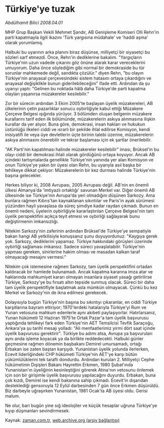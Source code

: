 # Türkiye'ye tuzak

*Abdülhamit Bilici 2008.04.01*

<tr><td class="metin" colspan="2" style="padding-top: 20px; padding-left: 5px; padding-right: 10px;">MHP Grup Başkan Vekili Mehmet Şandır, AB Genişleme Komiseri Olli Rehn'in parti kapatmayla ilgili ikazını 'Türk yargısına müdahale' ve 'haddi aşma' olarak yorumlamış.</td></tr><tr><td class="metin" colspan="2" style="padding-top: 20px; padding-left: 5px; padding-right: 10px;"><p>Halbuki bu uyarının arka planını biraz düşünse, milliyetçi bir siyasetçi bu sözleri sarf etmezdi. Önce, Rehn'in dediklerine bakalım. "Yargıçların Türkiye'nin uzun vadede çıkarını göz önüne alarak karar vereceklerini umuyorum. Daha önce söylediğim gibi normal bir demokraside bu tür sorunlar mahkemede değil, sandıkta çözülür." diyen Rehn, "bu olayın Türkiye'nin anayasal çerçevesindeki sistem hatasını ortaya çıkardığını ve anayasal değişiklikle bunun giderilebileceğini" ifade etti. Ardından da şu uyarıyı yaptı: "Gelinen bu noktada hâlâ daha Türkiye'de parti kapatma olayları yaşanırsa müzakereler kesilebilir." 
<p> Zor bir sürecin ardından 3 Ekim 2005'te başlayan üyelik müzakereleri, AB ülkelerinin çetin pazarlıklar sonucu oybirliğiyle kabul ettiği Müzakere Çerçeve Belgesi ışığında yürüyor. 3 bölümden oluşan belgenin müzakere kurallarını tarif eden ilk bölümünde, müzakerelerin askıya alınmasına ilişkin kurallar da yer alıyor. Buna göre, demokrasi, insan hakları ve hukukun üstünlüğü ilkeleri ciddi ve ısrarlı bir şekilde ihlal edilirse Komisyon, kendi inisiyatifi ile veya üye devletlerin üçte birinin talebi üzerine, müzakerelerin askıya alınmasını önerebilir ve tekrar başlaması için ek şartlar önerilebilir. 
<p> "AK Parti'nin kapatılması halinde müzakereler kesilebilir" iması, Brüksel'in bu olayı ciddi bir demokrasi ihlali olarak gördüğünü ortaya koyuyor. Ancak AB içindeki tartışmalarda genellikle Türkiye'nin yanında yer alan Komisyon ve onun Türkiye'ye yakın bir üyesi olan Rehn, bu uyarıyla asıl başka bir tehlikeye dikkat çekiyor: Müzakerelerin bir kez durması halinde Türkiye'nin başına gelecekler.
<p> Herkes biliyor ki, 2008 Avrupası, 2005 Avrupası değil. AB'nin en önemli ülkesi Almanya'da 'imtiyazlı ortaklığı' savunan Merkel var. Diğer önemli AB ülkesinde ise Türkiye'nin Avrupa'da yeri olmadığını düşünen Sarkozy. Ama bunlara rağmen Kıbrıs'tan kaynaklanan sıkıntılar ve Paris'in ayak sürümesi yüzünden hayli yavaşlasa da süreç şimdiye kadar raydan çıkmadı. Bunun en önemli nedeni, üyelerin oybirliğiyle kararlaştırılan Çerçeve Belgesi'nin tam üyelik perspektifini açıkça teyit etmesi ve oybirliği sağlayarak bunu değiştirmenin imkansızlığı.
<p> Nitekim Sarkozy'nin zaferinin ardından Brüksel'de Türkiye'ye sempatiyle bakan hangi AB yetkilisiyle konuşsanız şunu duyuyordunuz: "Kaygıya gerek yok. Sarkozy, dediklerini yapamaz. Türkiye hakkındaki görüşleri üzerinde oybirliği sağlaması imkansız. Sadece süreci yavaşlatabilir. Türkiye'nin yapması gereken, sinirlerine hakim olması ve masadan kalkan taraf olmayacağı mesajını vermesi." 
<p> Nitekim çok istemesine rağmen Sarkozy, tam üyelik perspektifini ortadan kaldıracak bir hamlede bulunamadı. Ancak kapatma kararına imza atar ve haklarında mahkumiyet kararı olmayan insanlara siyaset yasağı getirilirse Türkiye, Sarkozy'ye bu fırsatı altın tepside sunmuş olacak. Süreci bir daha tam üyelik perspektifiyle başlatmak asla mümkün olmayacak. Çünkü bu kez Merkel ve Sarkozy'nin de ikna edilmesi gerekecek. 
<p> Dolayısıyla bugün Türkiye'nin başına bu sıkıntıyı çıkaranlar, en ciddi Türkiye karşıtlarına bayram ettiriyor; 1970'lerdeki hatalarıyla Türkiye'yi Rum ve Yunan vetosuna mahkum edenlerle aynı akıbeti paylaşıyorlar. Hatırlarsanız, Yunan hükümeti 12 Haziran 1975'te Ortak Pazar'a tam üyelik başvurusu yaptığında tehlikeyi fark eden Türkiye'nin AET Temsilcisi Tevfik Saraçoğu, Ankara'ya şu tarihî mesajı yolladı: "Ali menfaatlerimiz yirmi dört saat içinde üyelik başvurusu gerektirir". Türkiye bu adımı atsa, Avrupa ya başvuruları aynı anda işleme koyacak ya da birlikte reddedecekti. Halbuki günler geçmesine rağmen dönemin başbakanı Demirel umursamadı, ortağı Erbakan ise zaten baştan karşıydı. Yunanistan üyelik yolunda ilerlerken, Ecevit liderliğindeki CHP hükümeti Türkiye'nin AET'ye karşı bütün yükümlülüklerini tek taraflı dondurdu. Ardından kurulan 2. Milliyetçi Cephe hükümetinin Dışişleri Bakanı Hayrettin Erkmen, 1980 Şubat'ında Yunanistan'ın üyeliğinin kesinleştiğini görerek Atina'nın vetosunu önlemek için son bir girişimle üyelik başvurusu yapılacağını duyurdu. Erbakan, buna çok kızdı, Demirel ise kendi bakanına sahip çıkmadı. Ecevit'in dışarıdan desteklediği gensoruyla 12 Eylül darbesinden 7 gün önce Erkmen düşürüldü. Biz darbeyle uğraşırken Yunanistan, 1981 Ocak'ta AB üyesi oldu. Gerisi malum. 
<p> Ne olur, bari bugün yine sığ ideolojiler ve küçük hesaplar uğruna Türkiye'ye kıyıp düşmanları sevindirmesek. <br/></p></p></p></p></p></p></p></p></td></tr>

Kaynak: [zaman.com.tr](http://zaman.com.tr/yazar.do?yazino=671837), [web.archive.org (arşiv bağlantısı)](http://web.archive.org/web/20080420140952/http://www.zaman.com.tr:80/yazar.do?yazino=671837)
